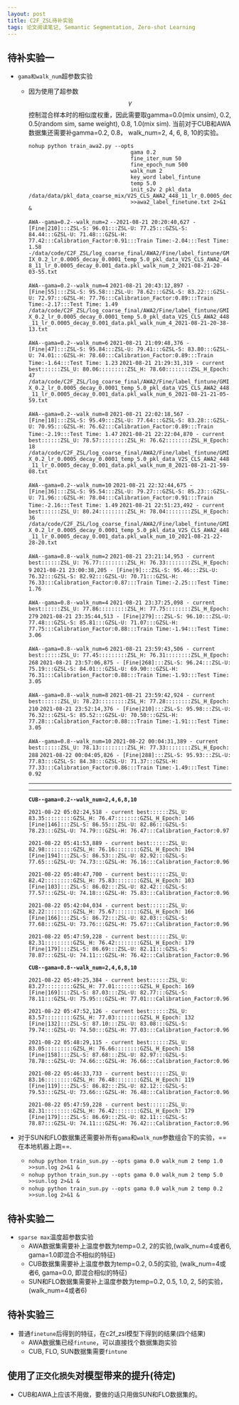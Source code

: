 ```yaml
---
layout: post
title: C2F_ZSL待补实验
tags: 论文阅读笔记, Semantic Segmentation, Zero-shot Learning
---
```


## 待补实验一

- `gama和walk_num`超参数实验
  - 因为使用了超参数$$\gamma$$控制混合样本时的相似度权重，因此需要取gamma=0.0(mix unsim), 0.2, 0.5(random sim, same weight), 0.8, 1.0(mix sim).
当前对于CUB和AWA数据集还需要补gamma=0.2, 0.8， walk_num=2, 4, 6, 8, 10的实验。
    ```
    nohup python train_awa2.py --opts 
                                    gama 0.2 
                                    fine_iter_num 50 
                                    fine_epoch_num 500 
                                    walk_num 2 
                                    key_word label_fintune 
                                    temp 5.0 
                                    init_s2v 2 pkl_data /data/data/pkl_data_coarse_mix/V2S_CLS_AWA2_448_11_lr_0.0005_decay_0.001_data.pkl 
                                    >>awa2_label_finetune.txt 2>&1 &
    ```
    
    `AWA--gama=0.2--walk_num=2`
    `--2021-08-21 20:20:40,627 - [Fine|210]:::ZSL-S: 96.01:::ZSL-U: 77.25:::GZSL-S: 84.44:::GZSL-U: 71.48:::GZSL-H: 77.42:::Calibration_Factor:0.91:::Train Time:-2.04:::Test Time: 1.58`
            `-/data/code/C2F_ZSL/log_coarse_final/AWA2/Fine/label_fintune/GMIX_0.2_lr_0.0005_decay_0.0001_temp_5.0_pkl_data_V2S_CLS_AWA2_448_11_lr_0.0005_decay_0.001_data.pkl_walk_num_2_2021-08-21-20-03-55.txt`
            
    `AWA--gama=0.2--walk_num=4`
    `2021-08-21 20:43:12,897 - [Fine|55]:::ZSL-S: 95.58:::ZSL-U: 78.62:::GZSL-S: 83.22:::GZSL-U: 72.97:::GZSL-H: 77.76:::Calibration_Factor:0.89:::Train Time:-2.17:::Test Time: 1.49`
    `/data/code/C2F_ZSL/log_coarse_final/AWA2/Fine/label_fintune/GMIX_0.2_lr_0.0005_decay_0.0001_temp_5.0_pkl_data_V2S_CLS_AWA2_448_11_lr_0.0005_decay_0.001_data.pkl_walk_num_4_2021-08-21-20-38-13.txt`
    
    `AWA--gama=0.2--walk_num=6`
    `2021-08-21 21:09:48,376 - [Fine|47]:::ZSL-S: 95.84:::ZSL-U: 79.41:::GZSL-S: 83.80:::GZSL-U: 74.01:::GZSL-H: 78.60:::Calibration_Factor:0.89:::Train Time:-1.64:::Test Time: 1.23`
    `2021-08-21 21:29:31,319 - current best::::::ZSL_U: 80.06:::::::::ZSL_H: 78.60::::::::ZSL_H_Epoch: 47`
    `/data/code/C2F_ZSL/log_coarse_final/AWA2/Fine/label_fintune/GMIX_0.2_lr_0.0005_decay_0.0001_temp_5.0_pkl_data_V2S_CLS_AWA2_448_11_lr_0.0005_decay_0.001_data.pkl_walk_num_6_2021-08-21-21-05-59.txt`
    
    `AWA--gama=0.2--walk_num=8`
    `2021-08-21 22:02:18,567 - [Fine|18]:::ZSL-S: 95.49:::ZSL-U: 77.64:::GZSL-S: 83.28:::GZSL-U: 70.95:::GZSL-H: 76.62:::Calibration_Factor:0.89:::Train Time:-2.19:::Test Time: 1.47`
    `2021-08-21 22:22:04,870 - current best::::::ZSL_U: 78.57:::::::::ZSL_H: 76.62::::::::ZSL_H_Epoch: 18`
    `/data/code/C2F_ZSL/log_coarse_final/AWA2/Fine/label_fintune/GMIX_0.2_lr_0.0005_decay_0.0001_temp_5.0_pkl_data_V2S_CLS_AWA2_448_11_lr_0.0005_decay_0.001_data.pkl_walk_num_8_2021-08-21-21-59-08.txt`
    
    `AWA--gama=0.2--walk_num=10`
    `2021-08-21 22:32:44,675 - [Fine|36]:::ZSL-S: 95.54:::ZSL-U: 79.27:::GZSL-S: 85.23:::GZSL-U: 71.96:::GZSL-H: 78.04:::Calibration_Factor:0.91:::Train Time:-2.16:::Test Time: 1.49`
    `2021-08-21 22:51:23,492 - current best::::::ZSL_U: 80.24:::::::::ZSL_H: 78.04::::::::ZSL_H_Epoch: 36`
    `/data/code/C2F_ZSL/log_coarse_final/AWA2/Fine/label_fintune/GMIX_0.2_lr_0.0005_decay_0.0001_temp_5.0_pkl_data_V2S_CLS_AWA2_448_11_lr_0.0005_decay_0.001_data.pkl_walk_num_10_2021-08-21-22-28-20.txt`
    
    `AWA--gama=0.8--walk_num=2`
    `2021-08-21 23:21:14,953 - current best::::::ZSL_U: 76.77:::::::::ZSL_H: 76.33::::::::ZSL_H_Epoch: 9`
    `2021-08-21 23:00:38,205 - [Fine|9]:::ZSL-S: 95.46:::ZSL-U: 76.32:::GZSL-S: 82.92:::GZSL-U: 70.71:::GZSL-H: 76.33:::Calibration_Factor:0.87:::Train Time:-2.25:::Test Time: 1.76`
    
    `AWA--gama=0.8--walk_num=4`
    `2021-08-21 23:37:25,098 - current best::::::ZSL_U: 77.86:::::::::ZSL_H: 77.75::::::::ZSL_H_Epoch: 279`
    `2021-08-21 23:35:44,513 - [Fine|279]:::ZSL-S: 96.10:::ZSL-U: 77.48:::GZSL-S: 85.81:::GZSL-U: 71.07:::GZSL-H: 77.75:::Calibration_Factor:0.88:::Train Time:-1.94:::Test Time: 3.06`
    
    
    `AWA--gama=0.8--walk_num=6`
    `2021-08-21 23:59:43,506 - current best::::::ZSL_U: 77.45:::::::::ZSL_H: 76.31::::::::ZSL_H_Epoch: 268`
    `2021-08-21 23:57:06,875 - [Fine|268]:::ZSL-S: 96.24:::ZSL-U: 75.19:::GZSL-S: 84.01:::GZSL-U: 69.90:::GZSL-H: 76.31:::Calibration_Factor:0.88:::Train Time:-1.93:::Test Time: 3.05`
   
    
    `AWA--gama=0.8--walk_num=8`
    `2021-08-21 23:59:42,924 - current best::::::ZSL_U: 78.23:::::::::ZSL_H: 77.28::::::::ZSL_H_Epoch: 210`
    `2021-08-21 23:52:14,376 - [Fine|210]:::ZSL-S: 95.98:::ZSL-U: 76.32:::GZSL-S: 85.52:::GZSL-U: 70.50:::GZSL-H: 77.28:::Calibration_Factor:0.88:::Train Time:-1.91:::Test Time: 3.05`
    
    
    
    `AWA--gama=0.8--walk_num=10`
    `2021-08-22 00:04:31,389 - current best::::::ZSL_U: 78.13:::::::::ZSL_H: 77.33::::::::ZSL_H_Epoch: 288`
    `2021-08-22 00:04:05,826 - [Fine|288]:::ZSL-S: 95.93:::ZSL-U: 77.83:::GZSL-S: 84.38:::GZSL-U: 71.37:::GZSL-H: 77.33:::Calibration_Factor:0.86:::Train Time:-1.49:::Test Time: 0.92`
    
    ------------------------------------------------------------------------------
    ------------------------------------------------------------------------------
    
    
    **`CUB--gama=0.2--walk_num=2,4,6,8,10`**
 
    `2021-08-22 05:02:24,518 - current best::::::ZSL_U: 83.35:::::::::GZSL_H: 76.47::::::::GZSL_H_Epoch: 146`
    `[Fine|146]:::ZSL-S: 86.55:::ZSL-U: 82.86:::GZSL-S: 78.23:::GZSL-U: 74.79:::GZSL-H: 76.47:::Calibration_Factor:0.97`
    
    `2021-08-22 05:41:53,889 - current best::::::ZSL_U: 82.98:::::::::GZSL_H: 76.16::::::::GZSL_H_Epoch: 194`
    `[Fine|194]:::ZSL-S: 86.53:::ZSL-U: 82.92:::GZSL-S: 77.65:::GZSL-U: 74.73:::GZSL-H: 76.16:::Calibration_Factor:0.96`
    
    `2021-08-22 05:40:47,700 - current best::::::ZSL_U: 82.42:::::::::GZSL_H: 75.83::::::::GZSL_H_Epoch: 103`
    `[Fine|103]:::ZSL-S: 86.02:::ZSL-U: 82.42:::GZSL-S: 77.57:::GZSL-U: 74.18:::GZSL-H: 75.83:::Calibration_Factor:0.96`
    
    `2021-08-22 05:42:04,034 - current best::::::ZSL_U: 82.22:::::::::GZSL_H: 75.67::::::::GZSL_H_Epoch: 166`
    `[Fine|166]:::ZSL-S: 86.72:::ZSL-U: 82.03:::GZSL-S: 77.68:::GZSL-U: 73.76:::GZSL-H: 75.67:::Calibration_Factor:0.96`
    
    `2021-08-22 05:47:59,228 - current best::::::ZSL_U: 82.31:::::::::GZSL_H: 76.42::::::::GZSL_H_Epoch: 179`
    `[Fine|179]:::ZSL-S: 86.69:::ZSL-U: 82.11:::GZSL-S: 78.87:::GZSL-U: 74.11:::GZSL-H: 76.42:::Calibration_Factor:0.96`
    
    **`CUB--gama=0.8--walk_num=2,4,6,8,10`**
    
    `2021-08-22 05:49:25,384 - current best::::::ZSL_U: 83.27:::::::::GZSL_H: 77.01::::::::GZSL_H_Epoch: 169`
    `[Fine|169]:::ZSL-S: 87.03:::ZSL-U: 82.77:::GZSL-S: 78.11:::GZSL-U: 75.95:::GZSL-H: 77.01:::Calibration_Factor:0.96`
    
    `2021-08-22 05:47:52,126 - current best::::::ZSL_U: 83.57:::::::::GZSL_H: 77.03::::::::GZSL_H_Epoch: 132`
    `[Fine|132]:::ZSL-S: 87.10:::ZSL-U: 83.08:::GZSL-S: 79.74:::GZSL-U: 74.50:::GZSL-H: 77.03:::Calibration_Factor:0.96`
    
    `2021-08-22 05:48:29,115 - current best::::::ZSL_U: 83.05:::::::::GZSL_H: 76.66::::::::GZSL_H_Epoch: 158`
    `[Fine|158]:::ZSL-S: 87.68:::ZSL-U: 82.97:::GZSL-S: 78.78:::GZSL-U: 74.66:::GZSL-H: 76.66:::Calibration_Factor:0.96`
    
    `2021-08-22 05:46:33,733 - current best::::::ZSL_U: 83.16:::::::::GZSL_H: 76.48::::::::GZSL_H_Epoch: 119`
    `[Fine|119]:::ZSL-S: 86.82:::ZSL-U: 82.12:::GZSL-S: 79.53:::GZSL-U: 73.66:::GZSL-H: 76.48:::Calibration_Factor:0.96`
    
    `2021-08-22 05:47:59,228 - current best::::::ZSL_U: 82.31:::::::::GZSL_H: 76.42::::::::GZSL_H_Epoch: 179`
    `[Fine|179]:::ZSL-S: 86.69:::ZSL-U: 82.11:::GZSL-S: 78.87:::GZSL-U: 74.11:::GZSL-H: 76.42:::Calibration_Factor:0.96`
    
    
    
    
- 对于SUN和FLO数据集还需要补所有`gama`和`walk_num`参数组合下的实验，==在本地机器上跑==.
  - `nohup python train_sun.py --opts gama 0.0 walk_num 2 temp 1.0 >>sun.log 2>&1 &`
  - `nohup python train_sun.py --opts gama 0.0 walk_num 2 temp 5.0 >>sun.log 2>&1 &`
  - `nohup python train_sun.py --opts gama 0.0 walk_num 2 temp 0.2 >>sun.log 2>&1 &`

## 待补实验二

- `sparse max`温度超参数实验
  - AWA数据集需要补上温度参数为temp=0.2, 2的实验,(walk_num=4或者6, gama=1.0即混合不相似的特征)
  - CUB数据集需要补上温度参数为temp=0.2, 0.5的实验, (walk_num=4或者6, gama=0.0, 即混合相似的特征)
  - SUN和FLO数据集需要补上温度参数为temp=0.2, 0.5, 1.0, 2, 5的实验，(walk_num=4或者6)


## 待补实验三

- 普通`finetune`后得到的特征，在c2f_zsl模型下得到的结果(四个结果)
  - AWA数据集已经`fintune`，可以直接找个数据集跑实验
  - CUB, FLO, SUN数据集需要`fintune` 

## 使用了`正交化损失`对模型带来的提升(待定)

- CUB和AWA上应该不用做，要做的话只用做SUN和FLO数据集的。
